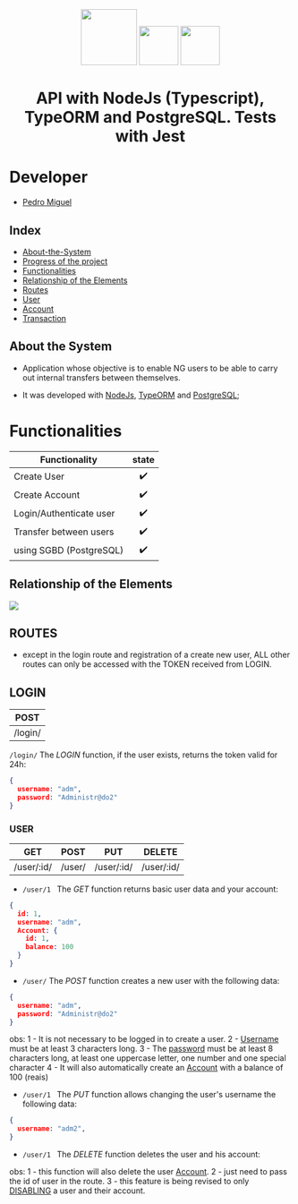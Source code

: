 <div align="center" display="flex">
  <img height="100px" src="https://cdn.jsdelivr.net/gh/devicons/devicon/icons/nodejs/nodejs-original-wordmark.svg" />
  <img height="70px" src='https://upload.wikimedia.org/wikipedia/commons/thumb/2/29/Postgresql_elephant.svg/1200px-Postgresql_elephant.svg.png'>
  <img height="70px" src='https://avatars.githubusercontent.com/u/53864671?v=4'>
  <h1 align="center">API with NodeJs (Typescript), TypeORM and PostgreSQL. Tests with Jest</h1>
</div>

# Developer

<ul>
  <li><a href="https://github.com/PedroMiguel7">Pedro Miguel</a></li>
</ul>

## Index

- [About-the-System](#about-the-system)
- [Progress of the project](#progress)
- [Functionalities](#functionalities)
- [Relationship of the Elements](#relationship-of-the-elements)
- [Routes](#routes)
- [User](#user)
- [Account](#account)
- [Transaction](#transaction)

## About the System

- Application whose objective is to enable NG users to be able to carry out internal transfers between themselves.

- It was developed with [NodeJs](https://nodejs.org/en/), [TypeORM](https://typeorm.io/) and [PostgreSQL](https://www.postgresql.org);
<!-- - The API and Database are not being maintained yet. https://render.com/
- Documentation and testing of routes was done in swagger [swagger](https://app.swaggerhub.com/apis/PedroMiguel7/pokedeks_backend/1.0.0). -->

# Functionalities

| Functionality                         | state |
| -------------------------------------- | :----: |
| Create User                         |   ✔️   |
| Create Account                         |   ✔️   |
| Login/Authenticate user               |   ✔️   |
| Transfer between users                        |   ✔️   |
| using SGBD (PostgreSQL) |   ✔️   |

## Relationship of the Elements

<img src="https://ngcash.notion.site/image/https%3A%2F%2Fs3-us-west-2.amazonaws.com%2Fsecure.notion-static.com%2F65a8d6ca-b491-4d27-a26e-2d4bcdaed34a%2Fdigram.png?table=block&id=431ddb96-828d-4bd5-b4a7-a8814683b66d&spaceId=6f9b2303-1422-45c0-a306-a5a53110fd01&width=2000&userId=&cache=v2" />


## ROUTES
 - except in the login route and registration of a create new user, ALL other routes can only be accessed with the TOKEN received from LOGIN.

## LOGIN
| POST      |
| --------- |
| /login/|

`/login/` The _LOGIN_ function, if the user exists, returns the token valid for 24h:

```json
{
  username: "adm",
  password: "Administr@do2"
}
```

### USER

| GET           | POST      | PUT                     | DELETE        |
| ------------- | --------- | ----------------------- | ------------- |
| /user/:id/    | /user/    | /user/:id/              | /user/:id/ |

- `/user/1 ` The _GET_ function returns basic user data and your account:

```json
{
  id: 1,
  username: "adm",
  Account: {
    id: 1,
    balance: 100
  }
}
```

- `/user/` The _POST_ function creates a new user with the following data:

```json
{
  username: "adm",
  password: "Administr@do2"
}
```
obs: 
  1 - It is not necessary to be logged in to create a user.
  2 - [Username](#username) must be at least 3 characters long.
  3 - The [password](#password) must be at least 8 characters long, at least one uppercase letter, one number and one special character
  4 - It will also automatically create an [Account](#account) with a balance of 100 (reais)

- `/user/1 ` The _PUT_ function allows changing the user's username the following data:

```json
{
  username: "adm2",
}
```
- `/user/1 ` The _DELETE_ function deletes the user and his account:

obs: 
1 - this function will also delete the user [Account](#account).
2 - just need to pass the id of user in the route.
3 - this feature is being revised to only [DISABLING](#disabling) a user and their account.